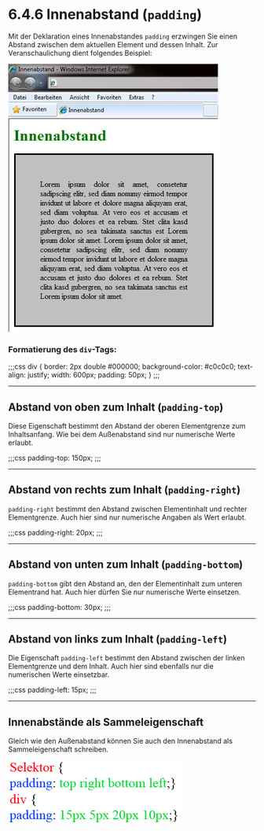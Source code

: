 # 6.4.6 Innenabstand (`padding`)

Mit der Deklaration eines Innenabstandes `padding` erzwingen Sie einen Abstand zwischen dem aktuellen Element und dessen Inhalt. Zur Veranschaulichung dient folgendes Beispiel:

![Beispiel für einen Innenabstand von 50px](media/4_3_padding.jpg)

### Formatierung des `div`-Tags:

;;;css
div {
    border: 2px double #000000;
    background-color: #c0c0c0;
    text-align: justify;
    width: 600px;
    padding: 50px;
}
;;;

---

## Abstand von oben zum Inhalt (`padding-top`)

Diese Eigenschaft bestimmt den Abstand der oberen Elementgrenze zum Inhaltsanfang. Wie bei dem Außenabstand sind nur numerische Werte erlaubt.

;;;css
padding-top: 150px;
;;;

---

## Abstand von rechts zum Inhalt (`padding-right`)

`padding-right` bestimmt den Abstand zwischen Elementinhalt und rechter Elementgrenze. Auch hier sind nur numerische Angaben als Wert erlaubt.

;;;css
padding-right: 20px;
;;;

---

## Abstand von unten zum Inhalt (`padding-bottom`)

`padding-bottom` gibt den Abstand an, den der Elementinhalt zum unteren Elementrand hat. Auch hier dürfen Sie nur numerische Werte einsetzen.

;;;css
padding-bottom: 30px;
;;;

---

## Abstand von links zum Inhalt (`padding-left`)

Die Eigenschaft `padding-left` bestimmt den Abstand zwischen der linken Elementgrenze und dem Inhalt. Auch hier sind ebenfalls nur die numerischen Werte einsetzbar.

;;;css
padding-left: 15px;
;;;

---

## Innenabstände als Sammeleigenschaft

Gleich wie den Außenabstand können Sie auch den Innenabstand als Sammeleigenschaft schreiben.

![Innenabstand als Sammeleigenschaft](media/4_3_padding.gif)
